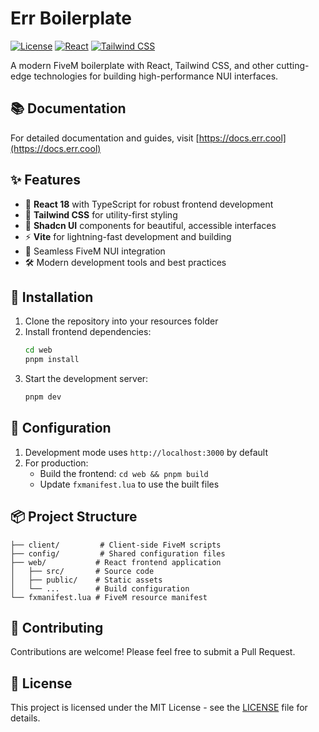 # Err Boilerplate

[![License](https://img.shields.io/badge/license-MIT-blue.svg)](LICENSE)
[![React](https://img.shields.io/badge/React-18-blue)](https://reactjs.org/)
[![Tailwind CSS](https://img.shields.io/badge/Tailwind_CSS-3-38B2AC)](https://tailwindcss.com/)

A modern FiveM boilerplate with React, Tailwind CSS, and other cutting-edge technologies for building high-performance NUI interfaces.

## 📚 Documentation

For detailed documentation and guides, visit [https://docs.err.cool](https://docs.err.cool)

## ✨ Features

- 🚀 **React 18** with TypeScript for robust frontend development
- 💨 **Tailwind CSS** for utility-first styling
- 🎨 **Shadcn UI** components for beautiful, accessible interfaces
- ⚡ **Vite** for lightning-fast development and building
- 🔌 Seamless FiveM NUI integration
- 🛠️ Modern development tools and best practices

## 🚀 Installation

1. Clone the repository into your resources folder
2. Install frontend dependencies:
   ```bash
   cd web
   pnpm install
   ```
3. Start the development server:
   ```bash
   pnpm dev
   ```

## 🔧 Configuration

1. Development mode uses `http://localhost:3000` by default
2. For production:
   - Build the frontend: `cd web && pnpm build`
   - Update `fxmanifest.lua` to use the built files

## 📦 Project Structure

```
├── client/         # Client-side FiveM scripts
├── config/         # Shared configuration files
├── web/           # React frontend application
│   ├── src/       # Source code
│   ├── public/    # Static assets
│   └── ...        # Build configuration
└── fxmanifest.lua # FiveM resource manifest
```

## 🤝 Contributing

Contributions are welcome! Please feel free to submit a Pull Request.

## 📄 License

This project is licensed under the MIT License - see the [LICENSE](LICENSE) file for details.
